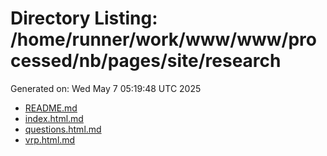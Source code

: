 # Directory Listing: /home/runner/work/www/www/processed/nb/pages/site/research
Generated on: Wed May  7 05:19:48 UTC 2025

- [README.md](README.md)
- [index.html.md](index.html.md)
- [questions.html.md](questions.html.md)
- [vrp.html.md](vrp.html.md)
